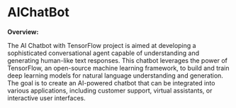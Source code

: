 # AIChatBot

**Overview:**

The AI Chatbot with TensorFlow project is aimed at developing a sophisticated conversational agent capable of understanding and generating human-like text responses. 
This chatbot leverages the power of TensorFlow, an open-source machine learning framework, to build and train deep learning models for natural language understanding and generation. 
The goal is to create an AI-powered chatbot that can be integrated into various applications, including customer support, virtual assistants, or interactive user interfaces.
